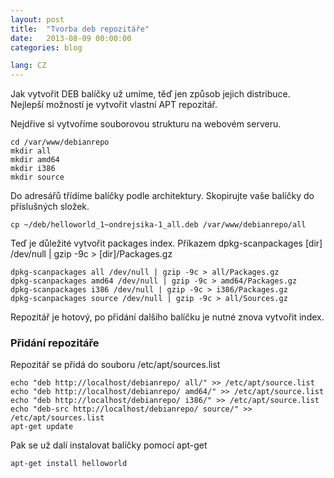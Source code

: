 ```yaml
---
layout: post
title:  "Tvorba deb repozitáře"
date:   2013-08-09 00:00:00
categories: blog

lang: CZ
---
```



Jak vytvořit DEB balíčky už umíme, těď jen způsob jejich distribuce. Nejlepší možností je vytvořit vlastní APT repozitář.

Nejdřive si vytvoříme souborovou strukturu na webovém serveru.

```
cd /var/www/debianrepo
mkdir all
mkdir amd64
mkdir i386
mkdir source
```

Do adresářů třídíme balíčky podle architektury. Skopirujte vaše balíčky do příslušných složek.

```
cp ~/deb/helloworld_1~ondrejsika-1_all.deb /var/www/debianrepo/all
```

Teď je důležité vytvořit packages index. Příkazem dpkg-scanpackages [dir] /dev/null | gzip -9c > [dir]/Packages.gz

```
dpkg-scanpackages all /dev/null | gzip -9c > all/Packages.gz
dpkg-scanpackages amd64 /dev/null | gzip -9c > amd64/Packages.gz
dpkg-scanpackages i386 /dev/null | gzip -9c > i386/Packages.gz
dpkg-scanpackages source /dev/null | gzip -9c > all/Sources.gz
```

Repozitář je hotový, po přidání dalšího balíčku je nutné znova vytvořit index.

### Přidání repozitáře

Repozitář se přidá do souboru /etc/apt/sources.list

```
echo "deb http://localhost/debianrepo/ all/" >> /etc/apt/source.list
echo "deb http://localhost/debianrepo/ amd64/" >> /etc/apt/source.list
echo "deb http://localhost/debianrepo/ i386/" >> /etc/apt/source.list
echo "deb-src http://localhost/debianrepo/ source/" >> /etc/apt/sources.list
apt-get update
```

Pak se už dalí instalovat balíčky pomocí apt-get

```
apt-get install helloworld
```